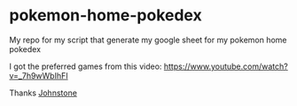 # pokemon-home-pokedex
My repo for my script that generate my google sheet for my pokemon home pokedex

I got the preferred games from this video: https://www.youtube.com/watch?v=_7h9wWbIhFI

Thanks [Johnstone](https://www.youtube.com/@JohnstoneYT)
